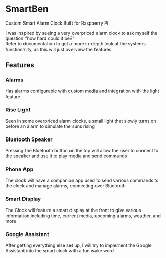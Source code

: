 # SmartBen
Custom Smart Alarm Clock Built for Raspberry Pi

I was inspired by seeing a very overpriced alarm clock to ask myself the question "how hard could it be?"\
Refer to documentation to get a more in-depth look at the systems functionality, as this will just overview the features

## Features
### Alarms
Has alarms configurable with custom media and integration with the light feature
### Rise Light
Seen in some overpriced alarm clocks, a small light that slowly turns on before an alarm to simulate the suns rising
### Bluetooth Speaker
Pressing the Bluetooth button on the top will allow the user to connect to the speaker and use it to play media and send commands
### Phone App
The clock will have a companion app used to send various commands to the clock and manage alarms, connecting over Bluetooth
### Smart Display
The Clock will feature a smart display at the front to give various information including time, current media, upcoming alarms, weather, and more
### Google Assistant
After getting everything else set up, I will try to implement the Google Assistant into the smart clock with a fun wake word